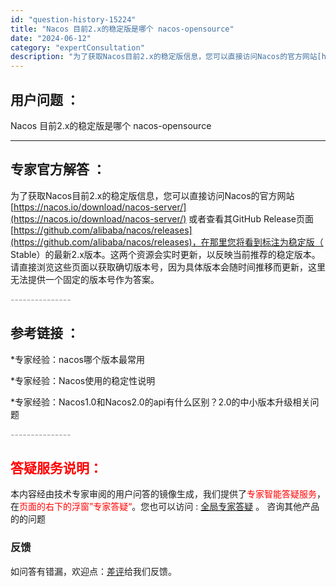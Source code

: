 ```yaml
---
id: "question-history-15224"
title: "Nacos 目前2.x的稳定版是哪个 nacos-opensource"
date: "2024-06-12"
category: "expertConsultation"
description: "为了获取Nacos目前2.x的稳定版信息，您可以直接访问Nacos的官方网站[https://nacos.io/download/nacos-server/](https://nacos.io/download/nacos-server/) 或者查看其GitHub Release页面[https:/"
---
```


## 用户问题 ： 
 Nacos 目前2.x的稳定版是哪个 nacos-opensource 

---------------
## 专家官方解答 ：

为了获取Nacos目前2.x的稳定版信息，您可以直接访问Nacos的官方网站[https://nacos.io/download/nacos-server/](https://nacos.io/download/nacos-server/) 或者查看其GitHub Release页面[https://github.com/alibaba/nacos/releases](https://github.com/alibaba/nacos/releases)，在那里您将看到标注为稳定版（ Stable）的最新2.x版本。这两个资源会实时更新，以反映当前推荐的稳定版本。请直接浏览这些页面以获取确切版本号，因为具体版本会随时间推移而更新，这里无法提供一个固定的版本号作为答案。


<font color="#949494">---------------</font> 


## 参考链接 ：

*专家经验：nacos哪个版本最常用 
 
 *专家经验：Nacos使用的稳定性说明 
 
 *专家经验：Nacos1.0和Nacos2.0的api有什么区别？2.0的中小版本升级相关问题 


 <font color="#949494">---------------</font> 
 


## <font color="#FF0000">答疑服务说明：</font> 

本内容经由技术专家审阅的用户问答的镜像生成，我们提供了<font color="#FF0000">专家智能答疑服务</font>，在<font color="#FF0000">页面的右下的浮窗”专家答疑“</font>。您也可以访问 : [全局专家答疑](https://opensource.alibaba.com/chatBot) 。 咨询其他产品的的问题

### 反馈
如问答有错漏，欢迎点：[差评](https://ai.nacos.io/user/feedbackByEnhancerGradePOJOID?enhancerGradePOJOId=15247)给我们反馈。
